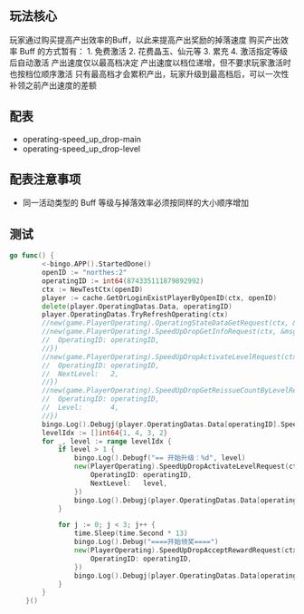 
## 玩法核心

玩家通过购买提高产出效率的Buff，以此来提高产出奖励的掉落速度
购买产出效率 Buff 的方式暂有：
	1. 免费激活
	2. 花费晶玉、仙元等
	3. 累充
	4. 激活指定等级后自动激活
产出速度仅以最高档决定
产出速度以档位递增，但不要求玩家激活时也按档位顺序激活
只有最高档才会累积产出，玩家升级到最高档后，可以一次性补领之前产出速度的差额

## 配表

- operating-speed_up_drop-main
- operating-speed_up_drop-level

## 配表注意事项

- 同一活动类型的 Buff 等级与掉落效率必须按同样的大小顺序增加


## 测试

```go
go func() {
		<-bingo.APP().StartedDone()
		openID := "northes:2"
		operatingID := int64(874335111879892992)
		ctx := NewTestCtx(openID)
		player := cache.GetOrLoginExistPlayerByOpenID(ctx, openID)
		delete(player.OperatingDatas.Data, operatingID)
		player.OperatingDatas.TryRefreshOperating(ctx)
		//new(game.PlayerOperating).OperatingStateDataGetRequest(ctx, &msg.OperatingStateDataGetRequest{})
		//new(game.PlayerOperating).SpeedUpDropGetInfoRequest(ctx, &msg.OperatingSpeedUpDropGetLevelInfoRequest{
		//	OperatingID: operatingID,
		//})
		//new(game.PlayerOperating).SpeedUpDropActivateLevelRequest(ctx, &msg.OperatingSpeedUpDropActivateLevelRequest{
		//	OperatingID: operatingID,
		//	NextLevel:   2,
		//})
		//new(game.PlayerOperating).SpeedUpDropGetReissueCountByLevelRequest(ctx, &msg.OperatingSpeedUpDropGetReissueCountByLevelRequest{
		//	OperatingID: operatingID,
		//	Level:       4,
		//})
		bingo.Log().Debugj(player.OperatingDatas.Data[operatingID].SpeedUpDrop)
		levelIdx := []int64{1, 4, 3, 2}
		for _, level := range levelIdx {
			if level > 1 {
				bingo.Log().Debugf("== 开始升级：%d", level)
				new(PlayerOperating).SpeedUpDropActivateLevelRequest(ctx, &msg.OperatingSpeedUpDropActivateLevelRequest{
					OperatingID: operatingID,
					NextLevel:   level,
				})
				bingo.Log().Debugj(player.OperatingDatas.Data[operatingID].SpeedUpDrop)
			}

			for j := 0; j < 3; j++ {
				time.Sleep(time.Second * 13)
				bingo.Log().Debug("====开始领奖====")
				new(PlayerOperating).SpeedUpDropAcceptRewardRequest(ctx, &msg.OperatingSpeedUpDropAcceptRewardRequest{
					OperatingID: operatingID,
				})
				bingo.Log().Debugj(player.OperatingDatas.Data[operatingID].SpeedUpDrop)
			}
		}
	}()
```
